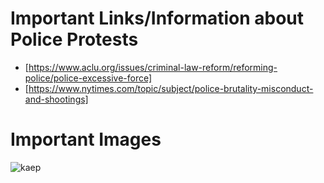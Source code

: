 # Important Links/Information about Police Protests
- [https://www.aclu.org/issues/criminal-law-reform/reforming-police/police-excessive-force]
- [https://www.nytimes.com/topic/subject/police-brutality-misconduct-and-shootings]

# Important Images

![kaep](https://user-images.githubusercontent.com/11319105/87900859-8444f800-ca23-11ea-8b3d-daba98419aa8.jpg)
